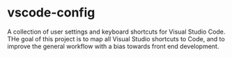 # vscode-config
A collection of user settings and keyboard shortcuts for Visual Studio Code. THe goal of this project is to map all Visual Studio shortcuts to Code, and to improve the general workflow with a bias towards front end development.
